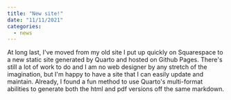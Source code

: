 ```yaml
---
title: "New site!"
date: "11/11/2021"
categories:
  - news
---
```


At long last, I've moved from my old site I put up quickly on Squarespace to a new static site generated by Quarto and hosted on Github Pages. There's still a lot of work to do and I am no web designer by any stretch of the imagination, but I'm happy to have a site that I can easily update and maintain. Already, I found a fun method to use Quarto's multi-format abilities to generate both the html and pdf versions off the same markdown.